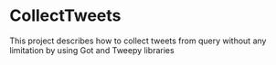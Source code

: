 # CollectTweets
This project describes how to collect tweets from query without any limitation by using Got and Tweepy libraries 
